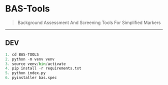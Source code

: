 # BAS-Tools

> Background Assessment And Screening Tools For Simplified Markers
---

## DEV

```python
1. cd BAS-TOOLS
2. python -m venv venv
3. source venv/bin/activate
4. pip install -r requirements.txt
5. python index.py
6. pyinstaller bas.spec
```